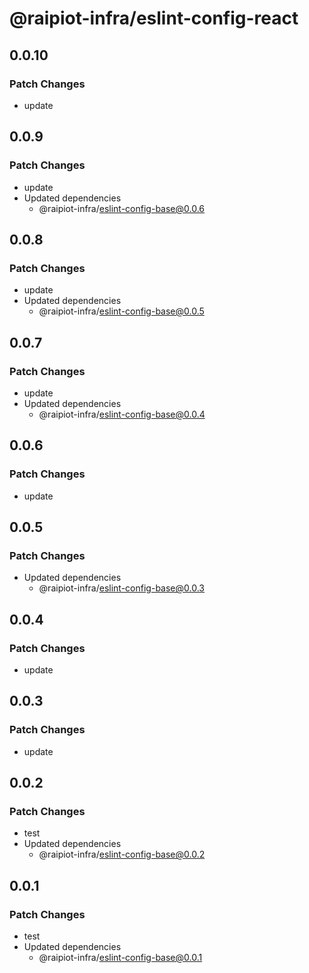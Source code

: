# @raipiot-infra/eslint-config-react

## 0.0.10

### Patch Changes

- update

## 0.0.9

### Patch Changes

- update
- Updated dependencies
  - @raipiot-infra/eslint-config-base@0.0.6

## 0.0.8

### Patch Changes

- update
- Updated dependencies
  - @raipiot-infra/eslint-config-base@0.0.5

## 0.0.7

### Patch Changes

- update
- Updated dependencies
  - @raipiot-infra/eslint-config-base@0.0.4

## 0.0.6

### Patch Changes

- update

## 0.0.5

### Patch Changes

- Updated dependencies
  - @raipiot-infra/eslint-config-base@0.0.3

## 0.0.4

### Patch Changes

- update

## 0.0.3

### Patch Changes

- update

## 0.0.2

### Patch Changes

- test
- Updated dependencies
  - @raipiot-infra/eslint-config-base@0.0.2

## 0.0.1

### Patch Changes

- test
- Updated dependencies
  - @raipiot-infra/eslint-config-base@0.0.1
